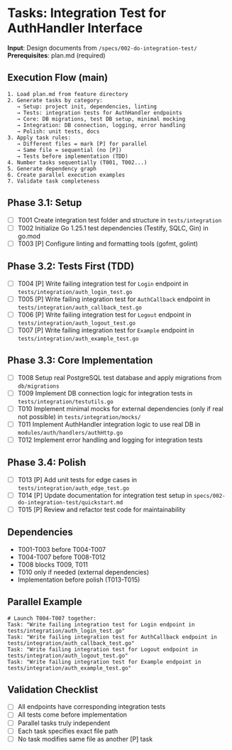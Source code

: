 # Tasks: Integration Test for AuthHandler Interface

**Input**: Design documents from `/specs/002-do-integration-test/`
**Prerequisites**: plan.md (required)

## Execution Flow (main)
```
1. Load plan.md from feature directory
2. Generate tasks by category:
   → Setup: project init, dependencies, linting
   → Tests: integration tests for AuthHandler endpoints
   → Core: DB migrations, test DB setup, minimal mocking
   → Integration: DB connection, logging, error handling
   → Polish: unit tests, docs
3. Apply task rules:
   → Different files = mark [P] for parallel
   → Same file = sequential (no [P])
   → Tests before implementation (TDD)
4. Number tasks sequentially (T001, T002...)
5. Generate dependency graph
6. Create parallel execution examples
7. Validate task completeness
```

## Phase 3.1: Setup
- [ ] T001 Create integration test folder and structure in `tests/integration`
- [ ] T002 Initialize Go 1.25.1 test dependencies (Testify, SQLC, Gin) in go.mod
- [ ] T003 [P] Configure linting and formatting tools (gofmt, golint)

## Phase 3.2: Tests First (TDD)
- [ ] T004 [P] Write failing integration test for `Login` endpoint in `tests/integration/auth_login_test.go`
- [ ] T005 [P] Write failing integration test for `AuthCallback` endpoint in `tests/integration/auth_callback_test.go`
- [ ] T006 [P] Write failing integration test for `Logout` endpoint in `tests/integration/auth_logout_test.go`
- [ ] T007 [P] Write failing integration test for `Example` endpoint in `tests/integration/auth_example_test.go`

## Phase 3.3: Core Implementation
- [ ] T008 Setup real PostgreSQL test database and apply migrations from `db/migrations`
- [ ] T009 Implement DB connection logic for integration tests in `tests/integration/testutils.go`
- [ ] T010 Implement minimal mocks for external dependencies (only if real not possible) in `tests/integration/mocks/`
- [ ] T011 Implement AuthHandler integration logic to use real DB in `modules/auth/handlers/authHttp.go`
- [ ] T012 Implement error handling and logging for integration tests

## Phase 3.4: Polish
- [ ] T013 [P] Add unit tests for edge cases in `tests/integration/auth_edge_test.go`
- [ ] T014 [P] Update documentation for integration test setup in `specs/002-do-integration-test/quickstart.md`
- [ ] T015 [P] Review and refactor test code for maintainability

## Dependencies
- T001-T003 before T004-T007
- T004-T007 before T008-T012
- T008 blocks T009, T011
- T010 only if needed (external dependencies)
- Implementation before polish (T013-T015)

## Parallel Example
```
# Launch T004-T007 together:
Task: "Write failing integration test for Login endpoint in tests/integration/auth_login_test.go"
Task: "Write failing integration test for AuthCallback endpoint in tests/integration/auth_callback_test.go"
Task: "Write failing integration test for Logout endpoint in tests/integration/auth_logout_test.go"
Task: "Write failing integration test for Example endpoint in tests/integration/auth_example_test.go"
```

## Validation Checklist
- [ ] All endpoints have corresponding integration tests
- [ ] All tests come before implementation
- [ ] Parallel tasks truly independent
- [ ] Each task specifies exact file path
- [ ] No task modifies same file as another [P] task
